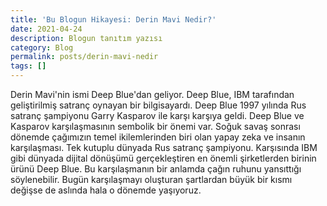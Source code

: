 ```yaml
---
title: 'Bu Blogun Hikayesi: Derin Mavi Nedir?'
date: 2021-04-24
description: Blogun tanıtım yazısı
category: Blog
permalink: posts/derin-mavi-nedir
tags: []
---
```


Derin Mavi'nin ismi Deep Blue'dan geliyor. Deep Blue, IBM tarafından geliştirilmiş satranç oynayan bir bilgisayardı. 
Deep Blue 1997 yılında Rus satranç şampiyonu Garry Kasparov ile karşı karşıya geldi.
Deep Blue ve Kasparov karşılaşmasının sembolik bir önemi var. Soğuk savaş sonrası dönemde çağımızın temel ikilemlerinden biri olan yapay zeka ve insanın karşılaşması. Tek kutuplu dünyada Rus satranç şampiyonu. Karşısında IBM gibi dünyada dijital dönüşümü gerçekleştiren en önemli şirketlerden birinin ürünü Deep Blue. Bu karşılaşmanın bir anlamda çağın ruhunu yansıttığı söylenebilir. Bugün karşılaşmayı oluşturan şartlardan büyük bir kısmı değişse de aslında hala o dönemde yaşıyoruz.
